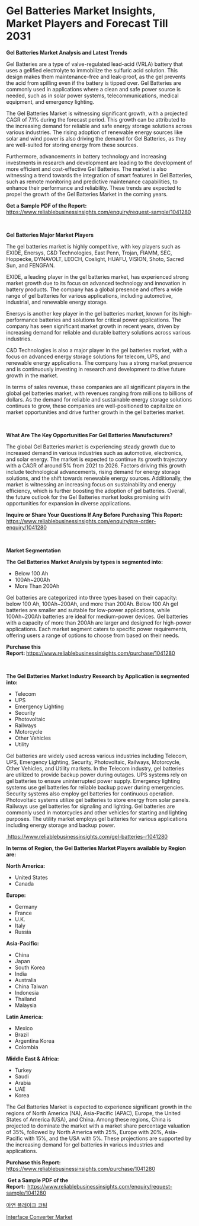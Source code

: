 <p><h1>Gel Batteries Market Insights, Market Players and Forecast Till 2031</h1></p><p><strong>Gel Batteries Market Analysis and Latest Trends</strong></p>
<p><p>Gel Batteries are a type of valve-regulated lead-acid (VRLA) battery that uses a gelified electrolyte to immobilize the sulfuric acid solution. This design makes them maintenance-free and leak-proof, as the gel prevents the acid from spilling even if the battery is tipped over. Gel Batteries are commonly used in applications where a clean and safe power source is needed, such as in solar power systems, telecommunications, medical equipment, and emergency lighting.</p><p>The Gel Batteries Market is witnessing significant growth, with a projected CAGR of 7.1% during the forecast period. This growth can be attributed to the increasing demand for reliable and safe energy storage solutions across various industries. The rising adoption of renewable energy sources like solar and wind power is also driving the demand for Gel Batteries, as they are well-suited for storing energy from these sources.</p><p>Furthermore, advancements in battery technology and increasing investments in research and development are leading to the development of more efficient and cost-effective Gel Batteries. The market is also witnessing a trend towards the integration of smart features in Gel Batteries, such as remote monitoring and predictive maintenance capabilities, to enhance their performance and reliability. These trends are expected to propel the growth of the Gel Batteries Market in the coming years.</p></p>
<p><strong>Get a Sample PDF of the Report:&nbsp;</strong> <a href="https://www.reliablebusinessinsights.com/enquiry/request-sample/1041280">https://www.reliablebusinessinsights.com/enquiry/request-sample/1041280</a></p>
<p>&nbsp;</p>
<p><strong>Gel Batteries Major Market Players</strong></p>
<p><p>The gel batteries market is highly competitive, with key players such as EXIDE, Enersys, C&D Technologies, East Penn, Trojan, FIAMM, SEC, Hoppecke, DYNAVOLT, LEOCH, Coslight, HUAFU, VISION, Shoto, Sacred Sun, and FENGFAN. </p><p>EXIDE, a leading player in the gel batteries market, has experienced strong market growth due to its focus on advanced technology and innovation in battery products. The company has a global presence and offers a wide range of gel batteries for various applications, including automotive, industrial, and renewable energy storage.</p><p>Enersys is another key player in the gel batteries market, known for its high-performance batteries and solutions for critical power applications. The company has seen significant market growth in recent years, driven by increasing demand for reliable and durable battery solutions across various industries.</p><p>C&D Technologies is also a major player in the gel batteries market, with a focus on advanced energy storage solutions for telecom, UPS, and renewable energy applications. The company has a strong market presence and is continuously investing in research and development to drive future growth in the market.</p><p>In terms of sales revenue, these companies are all significant players in the global gel batteries market, with revenues ranging from millions to billions of dollars. As the demand for reliable and sustainable energy storage solutions continues to grow, these companies are well-positioned to capitalize on market opportunities and drive further growth in the gel batteries market.</p></p>
<p>&nbsp;</p>
<p><strong>What Are The Key Opportunities For Gel Batteries Manufacturers?</strong></p>
<p><p>The global Gel Batteries market is experiencing steady growth due to increased demand in various industries such as automotive, electronics, and solar energy. The market is expected to continue its growth trajectory with a CAGR of around 5% from 2021 to 2026. Factors driving this growth include technological advancements, rising demand for energy storage solutions, and the shift towards renewable energy sources. Additionally, the market is witnessing an increasing focus on sustainability and energy efficiency, which is further boosting the adoption of gel batteries. Overall, the future outlook for the Gel Batteries market looks promising with opportunities for expansion in diverse applications.</p></p>
<p><strong>Inquire or Share Your Questions If Any Before Purchasing This Report:</strong> <a href="https://www.reliablebusinessinsights.com/enquiry/pre-order-enquiry/1041280">https://www.reliablebusinessinsights.com/enquiry/pre-order-enquiry/1041280</a></p>
<p>&nbsp;</p>
<p><strong>Market Segmentation</strong></p>
<p><strong>The Gel Batteries Market Analysis by types is segmented into:</strong></p>
<p><ul><li>Below 100 Ah</li><li>100Ah~200Ah</li><li>More Than 200Ah</li></ul></p>
<p><p>Gel batteries are categorized into three types based on their capacity: below 100 Ah, 100Ah~200Ah, and more than 200Ah. Below 100 Ah gel batteries are smaller and suitable for low-power applications, while 100Ah~200Ah batteries are ideal for medium-power devices. Gel batteries with a capacity of more than 200Ah are larger and designed for high-power applications. Each market segment caters to specific power requirements, offering users a range of options to choose from based on their needs.</p></p>
<p><strong>Purchase this Report:&nbsp;</strong><a href="https://www.reliablebusinessinsights.com/purchase/1041280">https://www.reliablebusinessinsights.com/purchase/1041280</a></p>
<p>&nbsp;</p>
<p><strong>The Gel Batteries Market Industry Research by Application is segmented into:</strong></p>
<p><ul><li>Telecom</li><li>UPS</li><li>Emergency Lighting</li><li>Security</li><li>Photovoltaic</li><li>Railways</li><li>Motorcycle</li><li>Other Vehicles</li><li>Utility</li></ul></p>
<p><p>Gel batteries are widely used across various industries including Telecom, UPS, Emergency Lighting, Security, Photovoltaic, Railways, Motorcycle, Other Vehicles, and Utility markets. In the Telecom industry, gel batteries are utilized to provide backup power during outages. UPS systems rely on gel batteries to ensure uninterrupted power supply. Emergency lighting systems use gel batteries for reliable backup power during emergencies. Security systems also employ gel batteries for continuous operation. Photovoltaic systems utilize gel batteries to store energy from solar panels. Railways use gel batteries for signaling and lighting. Gel batteries are commonly used in motorcycles and other vehicles for starting and lighting purposes. The utility market employs gel batteries for various applications including energy storage and backup power.</p></p>
<p><a href="https://www.reliablebusinessinsights.com/gel-batteries-r1041280">&nbsp;https://www.reliablebusinessinsights.com/gel-batteries-r1041280</a></p>
<p><strong>In terms of Region, the Gel Batteries Market Players available by Region are:</strong></p>
<p>
    <p> <strong> North America: </strong>
        <ul>
            <li>United States</li>
            <li>Canada</li>
        </ul>
        </p> 
    <p> <strong> Europe: </strong>
        <ul>
            <li>Germany</li>
            <li>France</li>
            <li>U.K.</li>
            <li>Italy</li>
            <li>Russia</li>
        </ul>
        </p> 
    <p> <strong> Asia-Pacific: </strong>
        <ul>
            <li>China</li>
            <li>Japan</li>
            <li>South Korea</li>
            <li>India</li>
            <li>Australia</li>
            <li>China Taiwan</li>
            <li>Indonesia</li>
            <li>Thailand</li>
            <li>Malaysia</li>
        </ul>
        </p> 
    <p> <strong> Latin America: </strong>
        <ul>
            <li>Mexico</li>
            <li>Brazil</li>
            <li>Argentina Korea</li>
            <li>Colombia</li>
        </ul>
        </p> 
    <p> <strong> Middle East & Africa: </strong>
        <ul>
            <li>Turkey</li>
            <li>Saudi</li>
            <li>Arabia</li>
            <li>UAE</li>
            <li>Korea</li>
        </ul>
    </p>
    </p>
<p><p>The Gel Batteries Market is expected to experience significant growth in the regions of North America (NA), Asia-Pacific (APAC), Europe, the United States of America (USA), and China. Among these regions, China is projected to dominate the market with a market share percentage valuation of 35%, followed by North America with 25%, Europe with 20%, Asia-Pacific with 15%, and the USA with 5%. These projections are supported by the increasing demand for gel batteries in various industries and applications.</p></p>
<p><strong>Purchase this Report: </strong><a href="https://www.reliablebusinessinsights.com/purchase/1041280">https://www.reliablebusinessinsights.com/purchase/1041280</a></p>
<p>&nbsp;<strong>Get a Sample PDF of the Report:&nbsp;&nbsp;</strong><a href="https://www.reliablebusinessinsights.com/enquiry/request-sample/1041280">https://www.reliablebusinessinsights.com/enquiry/request-sample/1041280</a></p>
<p><strong></strong></p>
<p><p><a href="https://github.com/JackieFauhey9089475/Market-Research-Report-List-2/blob/main/6724155159341.md">아연 플레이크 코팅</a></p><p><a href="https://github.com/fiixsa/Market-Research-Report-List-3/blob/main/interface-converter-market.md">Interface Converter Market</a></p></p>